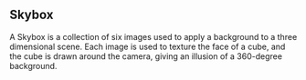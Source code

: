 Skybox
---

A Skybox is a collection of six images used to apply a background to a three dimensional scene.
Each image is used to texture the face of a cube, and the cube is drawn around the camera, giving
an illusion of a 360-degree background.
